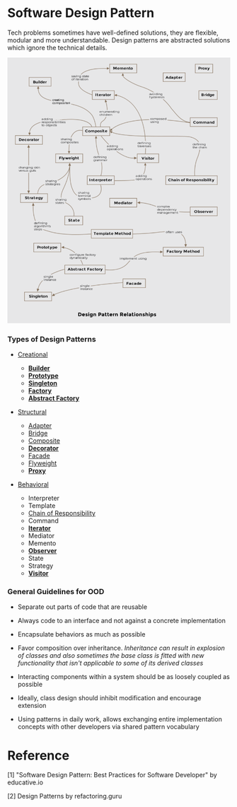 # Software Design Pattern

Tech problems sometimes have well-defined solutions, they are flexible, modular and more understandable. Design patterns are abstracted solutions which ignore the technical details.

![Design Patter Relationships](./res/design-pattern-relationships.png)

### Types of Design Patterns

+ [Creational](./creational/README.md)
    * [**Builder**](./creational/builder-pattern.md)
    * [**Prototype**](./creational/prototype-pattern.md)
    * [**Singleton**](./creational/singleton-pattern.md)
    * [**Factory**](./creational/factory-pattern.md)
    * [**Abstract Factory**](./creational/abstract-factory-pattern.md)

+ [Structural](./structural/README.md)
    * [Adapter](./structural/adapter-pattern.md)
    * [Bridge](./structural/bridge-pattern.md)
    * [Composite](./structural/composite-pattern.md)
    * [**Decorator**](./structural/decorator-pattern.md)
    * [Facade](./structural/facade-pattern.md)
    * [Flyweight](./structural/flyweight-pattern.md)
    * [**Proxy**](./structural/proxy-pattern.md)

+ [Behavioral](./behavioral/README.md)
    * Interpreter
    * Template
    * [Chain of Responsibility](./behavioral/chain-of-responsibility-pattern.md)
    * Command
    * [**Iterator**](./behavioral/iterator-pattern.md)
    * Mediator
    * Memento
    * [**Observer**](./behavioral/observer-pattern.md)
    * State
    * Strategy
    * [**Visitor**](./behavioral/visitor-pattern.md)

### General Guidelines for OOD

+ Separate out parts of code that are reusable

+ Always code to an interface and not against a concrete implementation

+ Encapsulate behaviors as much as possible

+ Favor composition over inheritance. *Inheritance can result in explosion of classes and also sometimes the base class is fitted with new functionality that isn't applicable to some of its derived classes*

+ Interacting components within a system should be as loosely coupled as possible

+ Ideally, class design should inhibit modification and encourage extension

+ Using patterns in daily work, allows exchanging entire implementation concepts with other developers via shared pattern vocabulary

# Reference

[1] "Software Design Pattern: Best Practices for Software Developer" by educative.io

[2] Design Patterns by refactoring.guru
